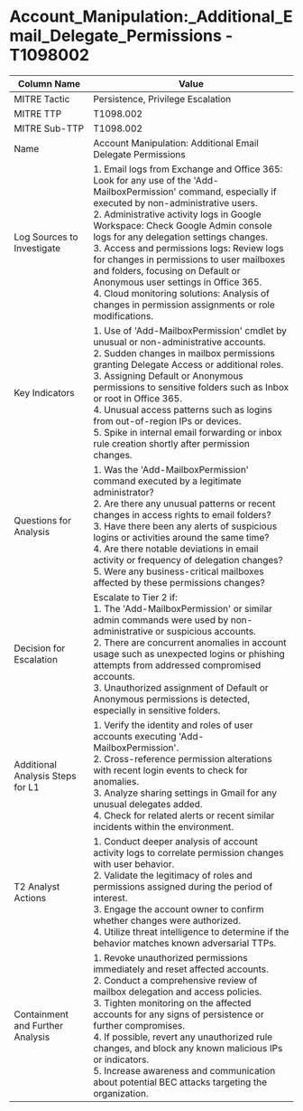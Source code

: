 # Account_Manipulation:_Additional_Email_Delegate_Permissions - T1098002

| Column Name | Value |
|-------------|-------|
| MITRE Tactic | Persistence, Privilege Escalation |
| MITRE TTP | T1098.002 |
| MITRE Sub-TTP | T1098.002 |
| Name | Account Manipulation: Additional Email Delegate Permissions |
| Log Sources to Investigate | 1. Email logs from Exchange and Office 365: Look for any use of the 'Add-MailboxPermission' command, especially if executed by non-administrative users. <br>2. Administrative activity logs in Google Workspace: Check Google Admin console logs for any delegation settings changes. <br>3. Access and permissions logs: Review logs for changes in permissions to user mailboxes and folders, focusing on Default or Anonymous user settings in Office 365.<br>4. Cloud monitoring solutions: Analysis of changes in permission assignments or role modifications. |
| Key Indicators | 1. Use of 'Add-MailboxPermission' cmdlet by unusual or non-administrative accounts.<br>2. Sudden changes in mailbox permissions granting Delegate Access or additional roles.<br>3. Assigning Default or Anonymous permissions to sensitive folders such as Inbox or root in Office 365.<br>4. Unusual access patterns such as logins from out-of-region IPs or devices.<br>5. Spike in internal email forwarding or inbox rule creation shortly after permission changes. |
| Questions for Analysis | 1. Was the 'Add-MailboxPermission' command executed by a legitimate administrator?<br>2. Are there any unusual patterns or recent changes in access rights to email folders?<br>3. Have there been any alerts of suspicious logins or activities around the same time?<br>4. Are there notable deviations in email activity or frequency of delegation changes?<br>5. Were any business-critical mailboxes affected by these permissions changes? |
| Decision for Escalation | Escalate to Tier 2 if: <br>1. The 'Add-MailboxPermission' or similar admin commands were used by non-administrative or suspicious accounts.<br>2. There are concurrent anomalies in account usage such as unexpected logins or phishing attempts from addressed compromised accounts.<br>3. Unauthorized assignment of Default or Anonymous permissions is detected, especially in sensitive folders. |
| Additional Analysis Steps for L1 | 1. Verify the identity and roles of user accounts executing 'Add-MailboxPermission'.<br>2. Cross-reference permission alterations with recent login events to check for anomalies.<br>3. Analyze sharing settings in Gmail for any unusual delegates added.<br>4. Check for related alerts or recent similar incidents within the environment. |
| T2 Analyst Actions | 1. Conduct deeper analysis of account activity logs to correlate permission changes with user behavior.<br>2. Validate the legitimacy of roles and permissions assigned during the period of interest.<br>3. Engage the account owner to confirm whether changes were authorized.<br>4. Utilize threat intelligence to determine if the behavior matches known adversarial TTPs. |
| Containment and Further Analysis | 1. Revoke unauthorized permissions immediately and reset affected accounts.<br>2. Conduct a comprehensive review of mailbox delegation and access policies.<br>3. Tighten monitoring on the affected accounts for any signs of persistence or further compromises.<br>4. If possible, revert any unauthorized rule changes, and block any known malicious IPs or indicators.<br>5. Increase awareness and communication about potential BEC attacks targeting the organization. |
